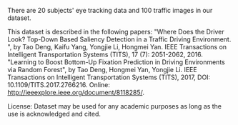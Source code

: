 There are 20 subjects' eye tracking data and 100 traffic images in our dataset. 

This dataset is described in the following papers: 
"Where Does the Driver Look? Top-Down Based Saliency Detection in a Traffic Driving Environment. ", by Tao Deng, Kaifu Yang, Yongjie Li, Hongmei Yan. IEEE Transactions on Intelligent Transportation Systems (TITS), 17 (7): 2051-2062, 2016.
"Learning to Boost Bottom-Up Fixation Prediction in Driving Environments via Random Forest", by Tao Deng, Hongmei Yan, Yongjie Li. IEEE Transactions on Intelligent Transportation Systems (TITS), 2017, DOI: 10.1109/TITS.2017.2766216. Online: http://ieeexplore.ieee.org/document/8118285/.


License: Dataset may be used for any academic purposes as long as the use is acknowledged and cited.
